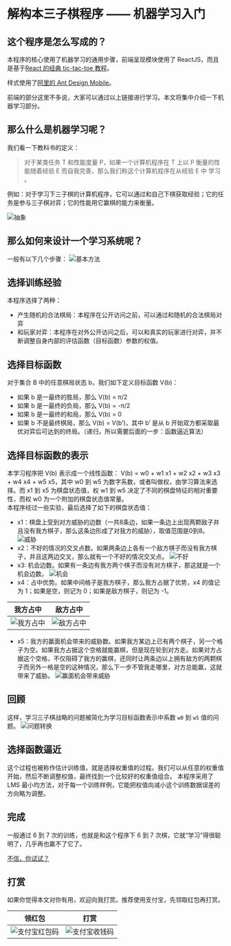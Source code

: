 # 解构本三子棋程序 —— 机器学习入门

## 这个程序是怎么写成的？
本程序的核心使用了机器学习的通用步骤，前端呈现模块使用了 ReactJS，而且是基于[React 的经典 tic-tac-toe 教程](https://reactjs.org/tutorial/tutorial.html)。

样式使用了[阿里的 Ant Design Mobile](https://mobile.ant.design)。

前端的部分这里不多说，大家可以通过以上链接进行学习。本文将集中介绍一下机器学习部分。

## 那么什么是机器学习呢？
我们看一下教科书的定义：
> 对于某类任务 T 和性能度量 P，如果一个计算机程序在 T 上以 P 衡量的性能随着经验 E 而自我完善，那么我们称这个计算机程序在从经验 E 中 学习 。

例如：对于学习下三子棋的计算机程序，它可以通过和自己下棋获取经验；它的任务是参与三子棋对弈；它的性能用它赢棋的能力来衡量。

![抽象](./images/幻灯片5.PNG)

## 那么如何来设计一个学习系统呢？
一般有以下几个步骤：
![基本方法](./images/幻灯片6.jpg)

## 选择训练经验
本程序选择了两种：
* 产生随机的合法棋局：本程序在公开访问之前，可以通过和随机的合法棋局对弈
* 和玩家对弈：本程序在对外公开访问之后，可以和真实的玩家进行对弈，并不断调整自身内部的评估函数（目标函数）参数的权值。

## 选择目标函数
对于集合 B 中的任意棋局状态 b，我们如下定义目标函数 V(b)：

* 如果 b 是一最终的胜局，那么 V(b) = π/2
* 如果 b 是一最终的负局，那么 V(b) = -π/2
* 如果 b 是一最终的和局，那么 V(b) = 0
* 如果 b 不是最终棋局，那么 V(b) = V(b’)，其中 b’ 是从 b 开始双方都采取最优对弈后可达到的终局。（递归，所以需要后面的一步：函数逼近算法）

## 选择目标函数的表示
本学习程序把 V(b) 表示成一个线性函数：
V(b) = w0 + w1 x1 + w2 x2 + w3 x3 + w4 x4 + w5 x5，其中 w0 到 w5 为数字系数，或者叫做权，由学习算法来选择。而 x1 到 x5 为棋盘状态值，权 w1 到 w5 决定了不同的棋盘特征的相对重要性，而权 w0 为一个附加的棋盘状态值常量。  
本程序经过一些实验，最后选择了如下的棋盘状态值：
* x1：棋盘上受到对方威胁的边数（一共8条边，如果一条边上出现两颗敌子并且没有我方棋子，那么这条边形成了对我方的威胁），取值范围是0到8。
![威胁](./images/danger.png)
* x2：不好的情况的交叉点数。如果两条边上各有一个敌方棋子而没有我方棋子，并且这两边交叉，那么就有一个不好的情况交叉点。
![不好](./images/bad.png)
* x3: 机会边数。如果有一条边有我方两个棋子而没有对方棋子，那这就是一个机会边数。
![机会](./images/chance.png)
* x4：占中优势。如果中间格子是我方棋子，那么我方占据了优势，x4 的值记为 1；如果是空，则记为 0；如果是敌方棋子，则记为 -1。

|我方占中|敌方占中|
|-------|-------|
|![我方占中](./images/center=1.png)|![敌方占中](./images/center-1.png)|
* x5：我方的赢面机会带来的威胁数。如果我方某边上已有两个棋子，另一个格子为空。如果我方占据这个空格就能赢棋，但是现在轮到对方走。如果对方占据这个空格，不仅阻碍了我方的赢棋，还同时让两条边以上拥有敌方的两颗棋子而另外一格是空的这种情况，那么下一步不管我走哪里，对方总能赢，这就带来了威胁。
![赢面机会带来威胁](./images/chanceBad.png)

## 回顾
这样，学习三子棋战略的问题被简化为学习目标函数表示中系数 `w0` 到 `w5` 值的问题。
![问题转换](./images/幻灯片10.PNG)

## 选择函数逼近
这个过程也被称作估计训练值，就是选择权重值的过程。我们可以从任意的权重值开始，然后不断调整权值，最终找到一个比较好的权重值组合。
本程序采用了 LMS 最小均方法，对于每一个训练样例，它能把权值向减小这个训练数据误差的方向略为调整。

## 完成
一般通过 6 到 7 次的训练，也就是和这个程序下 6 到 7 次棋，它就“学习”得很聪明了，几乎再也赢不了它了。

[不信，你试试？](https://jeff-tian.github.io/tic-tac-toe-ai/)


## 打赏
如果你觉得本文对你有用，欢迎向我打赏。推荐使用支付宝，先领取红包再打赏。

|领红包|打赏|
|-----|----|
|![支付宝红包码](../public/images/alipay-red-package.png)|![支付宝收钱码](../public/images/alipay-receive-money.jpg)|